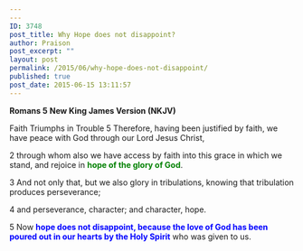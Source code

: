 ```yaml
---
---
ID: 3748
post_title: Why Hope does not disappoint?
author: Praison
post_excerpt: ""
layout: post
permalink: /2015/06/why-hope-does-not-disappoint/
published: true
post_date: 2015-06-15 13:11:57
---
```

<strong>Romans 5</strong>
<strong> New King James Version (NKJV)</strong>

Faith Triumphs in Trouble
5 Therefore, having been justified by faith, we have peace with God through our Lord Jesus Christ,

2 through whom also we have access by faith into this grace in which we stand, and rejoice in <span style="color: #008000;"><strong>hope of the glory of God</strong></span>.

3 And not only that, but we also glory in tribulations, knowing that tribulation produces perseverance;

4 and perseverance, character; and character, hope.

5 Now <span style="color: #0000ff;"><strong>hope does not disappoint, because the love of God has been poured out in our hearts by the Holy Spirit</strong></span> who was given to us.